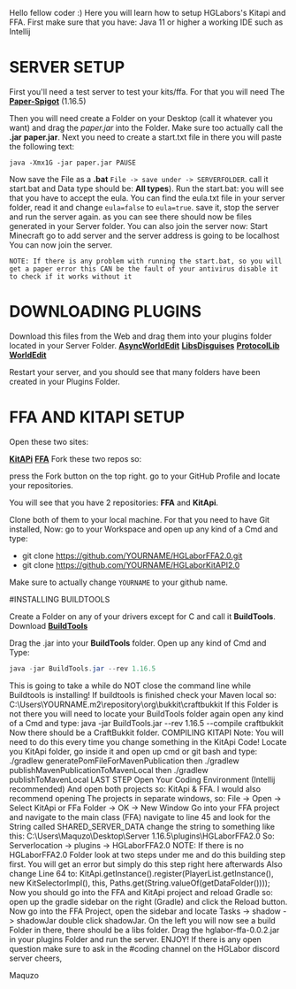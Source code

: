 Hello fellow coder :)
Here you will learn how to setup HGLabors's Kitapi and FFA. First make sure that you have: Java 11 or higher a working IDE such as Intellij

# SERVER SETUP
First you'll need a test server to test your kits/ffa. For that you will need The
**[Paper-Spigot](https://papermc.io/downloads)** (1.16.5) 

Then you will need create a
Folder on your Desktop (call it whatever you want) and drag the _paper.jar_ into the
Folder. Make sure too actually call the **.jar** **paper.jar**. Next you need to create a
start.txt file in there you will paste the following text:


```batch
java -Xmx1G -jar paper.jar PAUSE
```


Now save the File as a **.bat** `File -> save under -> SERVERFOLDER`. call it start.bat and
Data type should be: **All types**). Run the start.bat:
you will see that you have to accept the eula. You can find the eula.txt file in
your server folder, read it and change ```eula=false``` to ```eula=true```. save it, stop
the server and run the server again. as you can see there should now be files
generated in your Server folder. You can also join the server now:
Start Minecraft go to add server and the server address is going to be localhost You
can now join the server.

`NOTE: If there is any problem with running the start.bat, so you will get a paper error this CAN be the fault of your antivirus disable it to check if it works without it`

# DOWNLOADING PLUGINS
Download this files from the Web and drag them into your plugins folder located in your Server Folder.
**[AsyncWorldEdit](https://www.spigotmc.org/resources/asyncworldedit.327/)**
**[LibsDisguises](https://www.spigotmc.org/resources/libs-disguises-free.81/)**
**[ProtocolLib](https://www.spigotmc.org/resources/protocollib.1997/)**
**[WorldEdit](https://dev.bukkit.org/projects/worldedit)**

Restart your server, and you should see that many folders have been created in your Plugins Folder.

# FFA AND KITAPI SETUP
Open these two sites:

**[KitAPi](https://github.com/HGLabor/HGLaborKitAPI2.0)**
**[FFA](https://github.com/HGLabor/HGLaborFFA2.0)**
Fork these two repos so:


press the Fork button on the top right.
go to your GitHub Profile and locate your repositories.

You will see that you have 2 repositories:
**FFA** and **KitApi**.

Clone both of them to your local machine. For that you need to have
Git installed,
Now: go to your Workspace and open up any kind of a Cmd and type:

- git clone https://github.com/YOURNAME/HGLaborFFA2.0.git 
- git clone https://github.com/YOURNAME/HGLaborKitAPI2.0

Make sure to actually change `YOURNAME` to your github name.

#INSTALLING BUILDTOOLS

Create a Folder on any of your drivers except for C and call it **BuildTools**.
Download **[BuildTools](https://hub.spigotmc.org/jenkins/job/BuildTools/lastSuccessfulBuild/artifact/target/BuildTools.jar)**

Drag the .jar into your **BuildTools** folder.
Open up any kind of Cmd and Type: 
```java
java -jar BuildTools.jar --rev 1.16.5
```

This is going to take a while do NOT close the command line while Buildtools is
installing!
If buildtools is finished check your Maven local so: C:\Users\YOURNAME.m2\repository\org\bukkit\craftbukkit
If this Folder is not there you will need to locate your BuildTools folder again open any
kind of a Cmd and type:
java -jar BuildTools.jar --rev 1.16.5 --compile craftbukkit
Now there should be a CraftBukkit folder.
COMPILING KITAPI
Note: You will need to do this every time you change something in the KitApi Code! Locate you KitApi folder, go inside it and open up cmd or git bash and type:
./gradlew generatePomFileForMavenPublication
then
./gradlew publishMavenPublicationToMavenLocal
then
./gradlew publishToMavenLocal
LAST STEP
Open Your Coding Environment (Intellij recommended) And open both projects so: KitApi & FFA.
I would also recommend opening The projects in separate windows, so:
File -> Open -> Select KitApi or FFa Folder -> OK -> New Window
Go into your FFA project and navigate to the main class (FFA) navigate to line 45 and
look for the String called SHARED_SERVER_DATA change the string to something like this:
C:\Users\Maquzo\Desktop\Server 1.16.5\plugins\HGLaborFFA2.0 So: Serverlocation -> plugins -> HGLaborFFA2.0 NOTE: If there is no HGLaborFFA2.0 Folder look at two steps under me and do this building step first. You will get an error but simply do this step right here afterwards
Also change Line 64 to:
KitApi.getInstance().register(PlayerList.getInstance(), new KitSelectorImpl(), this, Paths.get(String.valueOf(getDataFolder())));
Now you should go into the FFA and KitApi project and reload Gradle so:
open up the gradle sidebar on the right (Gradle) and click the Reload button.
Now go into the FFA Project, open the sidebar and locate
Tasks -> shadow -> shadowJar
double click shadowJar. On the left you will now see a build Folder in there, there should be a libs folder. Drag the hglabor-ffa-0.0.2.jar in your plugins Folder and run the server.
ENJOY! If there is any open question make sure to ask in the #coding channel on the HGLabor discord server
cheers,

Maquzo

